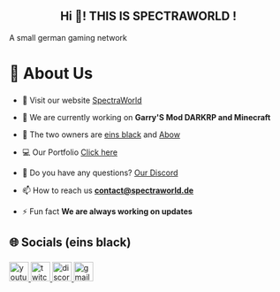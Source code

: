 <h2 align="center">Hi 👋! THIS IS SPECTRAWORLD !</h2>
<p>A small german gaming network</p>

###

<h1 align="left">💫 About Us</h1>

###

- 🔭 Visit our website [SpectraWorld](https://spectraworld.de)

- 🌱 We are currently working on **Garry'S Mod DARKRP and Minecraft**

- 👯 The two owners are [eins black](https://einsblack.github.io) and [Abow](https://github.com/Aboowwww)

- 💻 Our Portfolio [Click here](https://spectraworld.de/portfolio)

- 💬 Do you have any questions? [Our Discord](https://discord.pectraworld.de)

- 📫 How to reach us **contact@spectraworld.de**

- ⚡ Fun fact **We are always working on updates**
###

<h2 align="left">🌐 Socials (eins black)</h2>

###

<div align="left">
  <a href="https://youtube.com/@eins_black" target="_blank">
    <img src="https://img.shields.io/static/v1?message=Youtube&logo=youtube&label=&color=FF0000&logoColor=white&labelColor=&style=for-the-badge" height="35" alt="youtube logo"  />
  </a>
  <a href="https://twitch.tv/eins_black" target="_blank">
    <img src="https://img.shields.io/static/v1?message=Twitch&logo=twitch&label=&color=9146FF&logoColor=white&labelColor=&style=for-the-badge" height="35" alt="twitch logo"  />
  </a>
  <a href="https://discord.spectraworld.de" target="_blank">
    <img src="https://img.shields.io/static/v1?message=Discord&logo=discord&label=&color=7289DA&logoColor=white&labelColor=&style=for-the-badge" height="35" alt="discord logo"  />
  </a>
  <a href="mailto:einsblack@spectraworld.de" target="_blank">
    <img src="https://img.shields.io/static/v1?message=Gmail&logo=gmail&label=&color=D14836&logoColor=white&labelColor=&style=for-the-badge" height="35" alt="gmail logo"  />
  </a>
</div>

###
